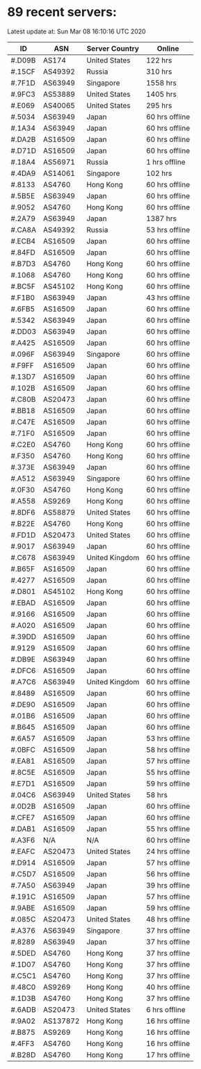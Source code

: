 # 89 recent servers:

Latest update at: Sun Mar 08 16:10:16 UTC 2020

| ID | ASN | Server Country | Online |
| -- | --- | -------------- | ------ |
| #.D09B | AS174 | United States | 122 hrs |
| #.15CF | AS49392 | Russia | 310 hrs |
| #.7F1D | AS63949 | Singapore | 1558 hrs |
| #.9FC3 | AS53889 | United States | 1405 hrs |
| #.E069 | AS40065 | United States | 295 hrs |
| #.5034 | AS63949 | Japan | 60 hrs offline |
| #.1A34 | AS63949 | Japan | 60 hrs offline |
| #.DA2B | AS16509 | Japan | 60 hrs offline |
| #.D71D | AS16509 | Japan | 60 hrs offline |
| #.18A4 | AS56971 | Russia | 1 hrs offline |
| #.4DA9 | AS14061 | Singapore | 102 hrs |
| #.8133 | AS4760 | Hong Kong | 60 hrs offline |
| #.5B5E | AS63949 | Japan | 60 hrs offline |
| #.9052 | AS4760 | Hong Kong | 60 hrs offline |
| #.2A79 | AS63949 | Japan | 1387 hrs |
| #.CA8A | AS49392 | Russia | 53 hrs offline |
| #.ECB4 | AS16509 | Japan | 60 hrs offline |
| #.84FD | AS16509 | Japan | 60 hrs offline |
| #.B7D3 | AS4760 | Hong Kong | 60 hrs offline |
| #.1068 | AS4760 | Hong Kong | 60 hrs offline |
| #.BC5F | AS45102 | Hong Kong | 60 hrs offline |
| #.F1B0 | AS63949 | Japan | 43 hrs offline |
| #.6FB5 | AS16509 | Japan | 60 hrs offline |
| #.5342 | AS63949 | Japan | 60 hrs offline |
| #.DD03 | AS63949 | Japan | 60 hrs offline |
| #.A425 | AS16509 | Japan | 60 hrs offline |
| #.096F | AS63949 | Singapore | 60 hrs offline |
| #.F9FF | AS16509 | Japan | 60 hrs offline |
| #.13D7 | AS16509 | Japan | 60 hrs offline |
| #.102B | AS16509 | Japan | 60 hrs offline |
| #.C80B | AS20473 | Japan | 60 hrs offline |
| #.BB18 | AS16509 | Japan | 60 hrs offline |
| #.C47E | AS16509 | Japan | 60 hrs offline |
| #.71F0 | AS16509 | Japan | 60 hrs offline |
| #.C2E0 | AS4760 | Hong Kong | 60 hrs offline |
| #.F350 | AS4760 | Hong Kong | 60 hrs offline |
| #.373E | AS63949 | Japan | 60 hrs offline |
| #.A512 | AS63949 | Singapore | 60 hrs offline |
| #.0F30 | AS4760 | Hong Kong | 60 hrs offline |
| #.A558 | AS9269 | Hong Kong | 60 hrs offline |
| #.8DF6 | AS58879 | United States | 60 hrs offline |
| #.B22E | AS4760 | Hong Kong | 60 hrs offline |
| #.FD1D | AS20473 | United States | 60 hrs offline |
| #.9017 | AS63949 | Japan | 60 hrs offline |
| #.C678 | AS63949 | United Kingdom | 60 hrs offline |
| #.B65F | AS16509 | Japan | 60 hrs offline |
| #.4277 | AS16509 | Japan | 60 hrs offline |
| #.D801 | AS45102 | Hong Kong | 60 hrs offline |
| #.EBAD | AS16509 | Japan | 60 hrs offline |
| #.9166 | AS16509 | Japan | 60 hrs offline |
| #.A020 | AS16509 | Japan | 60 hrs offline |
| #.39DD | AS16509 | Japan | 60 hrs offline |
| #.9129 | AS16509 | Japan | 60 hrs offline |
| #.DB9E | AS63949 | Japan | 60 hrs offline |
| #.DFC6 | AS16509 | Japan | 60 hrs offline |
| #.A7C6 | AS63949 | United Kingdom | 60 hrs offline |
| #.8489 | AS16509 | Japan | 60 hrs offline |
| #.DE90 | AS16509 | Japan | 60 hrs offline |
| #.01B6 | AS16509 | Japan | 60 hrs offline |
| #.B645 | AS16509 | Japan | 60 hrs offline |
| #.6A57 | AS16509 | Japan | 53 hrs offline |
| #.0BFC | AS16509 | Japan | 58 hrs offline |
| #.EA81 | AS16509 | Japan | 57 hrs offline |
| #.8C5E | AS16509 | Japan | 55 hrs offline |
| #.E7D1 | AS16509 | Japan | 59 hrs offline |
| #.04C6 | AS63949 | United States | 58 hrs |
| #.0D2B | AS16509 | Japan | 60 hrs offline |
| #.CFE7 | AS16509 | Japan | 60 hrs offline |
| #.DAB1 | AS16509 | Japan | 55 hrs offline |
| #.A3F6 | N/A | N/A | 60 hrs offline |
| #.EAFC | AS20473 | United States | 24 hrs offline |
| #.D914 | AS16509 | Japan | 57 hrs offline |
| #.C5D7 | AS16509 | Japan | 56 hrs offline |
| #.7A50 | AS63949 | Japan | 39 hrs offline |
| #.191C | AS16509 | Japan | 57 hrs offline |
| #.9ABE | AS16509 | Japan | 59 hrs offline |
| #.085C | AS20473 | United States | 48 hrs offline |
| #.A376 | AS63949 | Singapore | 37 hrs offline |
| #.8289 | AS63949 | Japan | 37 hrs offline |
| #.5DED | AS4760 | Hong Kong | 37 hrs offline |
| #.1D07 | AS4760 | Hong Kong | 37 hrs offline |
| #.C5C1 | AS4760 | Hong Kong | 37 hrs offline |
| #.48C0 | AS9269 | Hong Kong | 40 hrs offline |
| #.1D3B | AS4760 | Hong Kong | 37 hrs offline |
| #.6ADB | AS20473 | United States | 6 hrs offline |
| #.9A02 | AS137872 | Hong Kong | 16 hrs offline |
| #.B875 | AS9269 | Hong Kong | 16 hrs offline |
| #.4FF3 | AS4760 | Hong Kong | 16 hrs offline |
| #.B28D | AS4760 | Hong Kong | 17 hrs offline |

